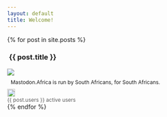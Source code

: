 ```yaml
---
layout: default
title: Welcome!
---
```


<style type="text/css">

   img.country-flag {
    height: 18px;
   }

   p.instance-description {
    font-size: 12px;
    margin: 8px;
   }

   span.instance-stats {
     opacity: 0.7;
     font-size: 12px;
   }

</style>

<div class="row">
{% for post in site.posts %}
<div class="col-6">
  <div class="card">
    <div class="card-header p-0">
      <h3 class="card-title m-2" style="text-indent: 4px;">{{ post.title }}</h3>
    </div>
    <div class="card-body p-0">
      <img src="/assets/instance-banners/{{ post.banner }}">
      <p class="instance-description">Mastodon.Africa is run by South Africans, for South Africans.</p>
    </div>
    <div class="card-footer p-0">
      <div class="d-flex justify-content-between">
        <div class="p-2"><img src="/assets/flags/4x3/{{ post.country }}.svg" class="country-flag"></div>
        <div class="p-2"><span class="instance-stats">{{ post.users }} active users</span></div>
      </div>
    </div>
  </div>
</div>
{% endfor %}
</div>